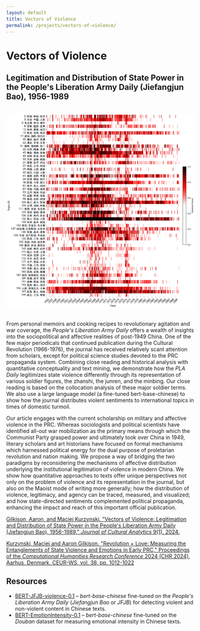 ```yaml
---
layout: default
title: Vectors of Violence
permalink: /projects/vectors-of-violence/
---
```


# Vectors of Violence

## Legitimation and Distribution of State Power in the People's Liberation Army Daily (Jiefangjun Bao), 1956-1989

<img src="main.png" alt="Vectors of Violence" style="max-width: 100%; height: auto; margin: 2rem auto; display: block;">

From personal memoirs and cooking recipes to revolutionary agitation and war coverage, the *People's Liberation Army Daily* offers a wealth of insights into the sociopolitical and affective realities of post-1949 China. One of the few major periodicals that continued publication during the Cultural Revolution (1966-1976), the journal has received relatively scant attention from scholars, except for political science studies devoted to the PRC propaganda system. Combining close reading and historical analysis with quantitative conceptuality and text mining, we demonstrate how the *PLA Daily* legitimizes state violence differently through its representation of various soldier figures, the zhanshi, the junren, and the minbing. Our close reading is based on the collocation analysis of these major soldier terms. We also use a large language model (a fine-tuned bert-base-chinese) to show how the journal distributes violent sentiments to international topics in times of domestic turmoil.

Our article engages with the current scholarship on military and affective violence in the PRC. Whereas sociologists and political scientists have identified all-out war mobilization as the primary means through which the Communist Party grasped power and ultimately took over China in 1949, literary scholars and art historians have focused on formal mechanisms which harnessed political energy for the dual purpose of proletarian revolution and nation making. We propose a way of bridging the two paradigms by reconsidering the mechanisms of affective distribution underlying the institutional legitimation of violence in modern China. We show how quantitative approaches to texts offer unique perspectives not only on the problem of violence and its representation in the journal, but also on the Maoist mode of writing more generally; how the distribution of violence, legitimacy, and agency can be traced, measured, and visualized; and how state-directed sentiments complemented political propaganda, enhancing the impact and reach of this important official publication.

[Gilkison, Aaron, and Maciej Kurzynski. "Vectors of Violence: Legitimation and Distribution of State Power in the People's Liberation Army Daily (Jiefangjun Bao), 1956-1989," *Journal of Cultural Analytics* 9(1), 2024.](https://culturalanalytics.org/article/115481-vectors-of-violence-legitimation-and-distribution-of-state-power-in-the-_people-s-liberation-army-daily_-_jiefangjun-bao_-1956-1989)

[Kurzynski, Maciej and Aaron Gilkison. "Revolution + Love: Measuring the Entanglements of State Violence and Emotions in Early PRC," Proceedings of the *Computational Humanities Research Conference* 2024 (CHR 2024), Aarhus, Denmark. CEUR-WS, vol. 38, pp. 1012-1022](https://ceur-ws.org/Vol-3834/paper94.pdf)

## Resources

- [BERT-JFJB-violence-0.1](https://huggingface.co/qhchina/BERT-JFJB-violence-0.1) – *bert-base-chinese* fine-tuned on the *People's Liberation Army Daily* (*Jiefangjun Bao* or *JFJB*) for detecting violent and non-violent content in Chinese texts.
- [BERT-EmotionIntensity-0.1](https://huggingface.co/qhchina/BERT-EmotionIntensity-0.1) – *bert-base-chinese* fine-tuned on the *Douban* dataset for measuring emotional intensity in Chinese texts.